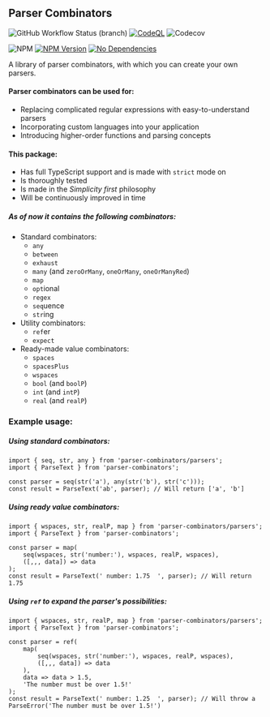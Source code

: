 ## Parser Combinators

![GitHub Workflow Status (branch)](https://img.shields.io/github/workflow/status/michalusio/Parser/CI/master)
[![CodeQL](https://github.com/michalusio/Parser/actions/workflows/codeql-analysis.yml/badge.svg?branch=master)](https://github.com/michalusio/Parser/actions/workflows/codeql-analysis.yml)
![Codecov](https://img.shields.io/codecov/c/github/michalusio/Parser)

![NPM](https://img.shields.io/npm/l/parser-combinators)
[![NPM Version](https://badge.fury.io/js/parser-combinators.svg)](https://badge.fury.io/js/parser-combinators)
[![No Dependencies](https://status.david-dm.org/gh/michalusio/parser.svg)](https://status.david-dm.org/)

A library of parser combinators, with which you can create your own parsers.

#### Parser combinators can be used for:

- Replacing complicated regular expressions with easy-to-understand parsers
- Incorporating custom languages into your application
- Introducing higher-order functions and parsing concepts

#### This package:

- Has full TypeScript support and is made with `strict` mode on
- Is thoroughly tested
- Is made in the _Simplicity first_ philosophy
- Will be continuously improved in time

##### As of now it contains the following combinators:

- Standard combinators:
  - `any`
  - `between`
  - `exhaust`
  - `many` (and `zeroOrMany`, `oneOrMany`, `oneOrManyRed`)
  - `map`
  - `opt`ional
  - `regex`
  - `seq`uence
  - `str`ing
- Utility combinators:
  - `ref`er
  - `expect`
- Ready-made value combinators:
  - `spaces`
  - `spacesPlus`
  - `wspaces`
  - `bool` (and `boolP`)
  - `int` (and `intP`)
  - `real` (and `realP`)

### Example usage:

##### Using standard combinators:

    import { seq, str, any } from 'parser-combinators/parsers';
    import { ParseText } from 'parser-combinators';

    const parser = seq(str('a'), any(str('b'), str('c')));
    const result = ParseText('ab', parser); // Will return ['a', 'b']

##### Using ready value combinators:

    import { wspaces, str, realP, map } from 'parser-combinators/parsers';
    import { ParseText } from 'parser-combinators';

    const parser = map(
        seq(wspaces, str('number:'), wspaces, realP, wspaces),
        ([,,, data]) => data
    );
    const result = ParseText(' number: 1.75  ', parser); // Will return 1.75

##### Using `ref` to expand the parser's possibilities:

    import { wspaces, str, realP, map } from 'parser-combinators/parsers';
    import { ParseText } from 'parser-combinators';

    const parser = ref(
        map(
            seq(wspaces, str('number:'), wspaces, realP, wspaces),
            ([,,, data]) => data
        ),
        data => data > 1.5,
        'The number must be over 1.5!'
    );
    const result = ParseText(' number: 1.25  ', parser); // Will throw a ParseError('The number must be over 1.5!')

